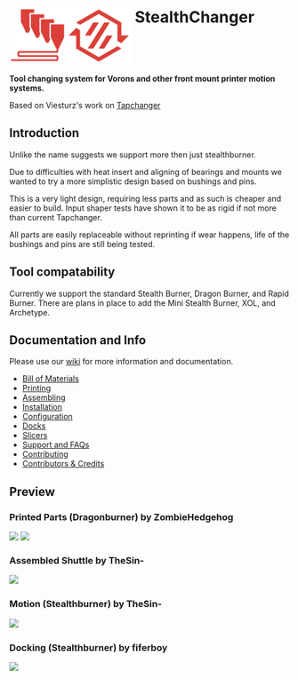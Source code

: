 # <img src="media/Stealthchanger_toolchanger_logo.png?raw=true" height="100" align="top" /> StealthChanger
**Tool changing system for Vorons and other front mount printer motion systems.**

Based on Viesturz's work on [Tapchanger](https://github.com/viesturz/tapchanger)

## Introduction

Unlike the name suggests we support more then just stealthburner.

Due to difficulties with heat insert and aligning of bearings and mounts we wanted to try a more simplistic design based on bushings and pins.

This is a very light design, requiring less parts and as such is cheaper and easier to build.  Input shaper tests have shown it to be as rigid if not more than current Tapchanger.

All parts are easily replaceable without reprinting if wear happens, life of the bushings and pins are still being tested.

## Tool compatability
Currently we support the standard Stealth Burner, Dragon Burner, and Rapid Burner.  There are plans in place to add the Mini Stealth Burner, XOL, and Archetype.

## Documentation and Info

Please use our [wiki](wiki) for more information and documentation.

- [Bill of Materials](wiki/Bill-of-Materials)
- [Printing](wiki/Printing)
- [Assembling](wiki/Assembling)
- [Installation](wiki/Installation)
- [Configuration](wiki/Configuration)
- [Docks](wiki/Docks)
- [Slicers](wiki/Slicers)
- [Support and FAQs](wiki/Support-and-FAQs)
- [Contributing](wiki/Contributing)
- [Contributors & Credits](wiki/Contributors-and-Credits)


## Preview
### Printed Parts (Dragonburner) by ZombieHedgehog
![](blob/main/media/parts.png?raw=true)
![](blob/main/media/parts_together.png?raw=true)
### Assembled Shuttle by TheSin-
![](blob/main/media/shuttle.jpg?raw=true)
### Motion (Stealthburner) by TheSin-
![](blob/main/media/motion.gif?raw=true)
### Docking (Stealthburner) by fiferboy
![](blob/main/media/docking.gif?raw=true)
